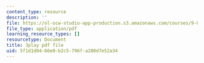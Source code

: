 ```yaml
---
content_type: resource
description: ''
file: https://ol-ocw-studio-app-production.s3.amazonaws.com/courses/9-00sc-introduction-to-psychology-fall-2011/5f1d1d0466e0b2c5796fa200d7e52a34_kD3CswjYb2E.pdf
file_type: application/pdf
learning_resource_types: []
resourcetype: Document
title: 3play pdf file
uid: 5f1d1d04-66e0-b2c5-796f-a200d7e52a34
---
```

